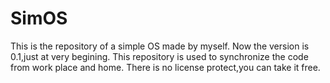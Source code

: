 # SimOS
This is the repository of a simple OS made by myself.
Now the version is 0.1,just at very begining.
This repository is used to synchronize the code from work place and home.
There is no license protect,you can take it free.
